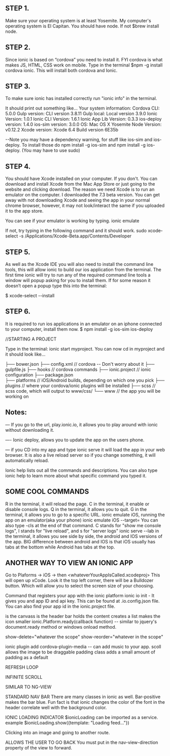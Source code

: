 ## STEP 1.
Make sure your operating system is at least Yosemite. My computer's operating system is El Capitan. You should have node. If not $brew install node.

## STEP 2.
Since ionic is based on “cordova” you need to install it. FYI cordova is what makes JS, HTML, CSS work on mobile.  Type in the terminal $npm -g install cordova ionic. This will install both cordova and Ionic. 

## STEP 3.
To make sure ionic has installed correctly run "ionic info" in the terminal.

It should print out something like...
Your system information:
Cordova CLI: 5.0.0
Gulp version: CLI version 3.8.11
Gulp local: Local version 3.9.0
Ionic Version: 1.0.1
Ionic CLI Version: 1.6.1
Ionic App Lib Version: 0.3.3
ios-deploy version: 1.4.0
ios-sim version: 3.0.0
OS: Mac OS X Yosemite
Node Version: v0.12.2
Xcode version: Xcode 6.4 Build version 6E35b

--Note you may have a dependency warning, for stuff like  ios-sim and ios-deploy. To install those do npm install -g ios-sim and npm install -g ios-deploy. (You may have to use sudo)

## STEP 4.
You should have Xcode installed on your computer. If you don't. You can download and install Xcode from the Mac App Store or just going to the website and clicking download. The reason we need Xcode is to run an emulator on the computer.  I downloaded the 7.3 beta version. You can get away with not downloading Xcode and seeing the app in your normal chrome browser, however, it may not look/interact the same if you uploaded it to the app store.

You can see if your emulator is working by typing. 
ionic emulate

If not, try typing in the following command and it should work.
sudo xcode-select -s /Applications/Xcode-Beta.app/Contents/Developer

## STEP 5.
As well as the Xcode IDE you will also need to install the command line tools, this will allow ionic to build our ios application from the terminal. The first time ionic will try to run any of the required command line tools a window will popup asking for you to install them. If for some reason it doesn’t open a popup type this into the terminal:

$ xcode-select --install

## STEP 6.
It is required to run ios applications in an emulator on an iphone connected to your computer, install them now.
$ npm install -g ios-sim ios-deploy

//STARTING A PROJECT

Type in the terminal: ionic start myproject. You can now cd in myproject and it should look like...

├── bower.json 
├── config.xml // cordova -- Don't worry about it
├── gulpfile.js
├── hooks // cordova commands
├── ionic.project // ionic configuration
├── package.json  
├── platforms // iOS/Android builds, depending on which one you pick
├── plugins // where your cordova/ionic plugins will be installed
├── scss // scss code, which will output to www/css/
└── www // the app you will be working on

## Notes:
— If you go to the url, play.ionic.io, it allows you to play around with ionic without downloading it. 

—- Ionic deploy, allows you to update the app on the users phone. 

— if you CD into my app and type ionic serve it will load the app in your web browser. It is also a live reload server so if you change something, it will automatically reload. 


Ionic help lists out all the commands and descriptions. You can also type ionic help <aSpecificCommandHere> to learn more about what specific command you typed it.

## SOME COOL COMMANDS
R in the terminal, it will reload the page. 
C in the terminal, it enable or disable console logs. 
Q in the terminal, it allows you to quit. 
G in the terminal, it allows you to go to a specific URL.
ionic emulate iOS, running the app on an emulator(aka your phone) 
ionic emulate iOS --target=<aThePhoneYouWanttoEmulateOn>
You can also type -cls at the end of that command. C stands for "show me console logs", l stands for "live reload", and s for "server logs"
ionic serve --lab in the terminal, it allows you see side by side, the android and IOS versions of the app.  BIG difference between android and IOS is that iOS usually has tabs at the bottom while Android has tabs at the top. 

## ANOTHER WAY TO VIEW AN IONIC APP
Go to Plaforms -> iOS -> then <whateverYourAppIsCalled.xcodeproj>
This will open up xCode. Look it the top left corner, there will be a Bulldozer button. Which will allow you to select the screen size of your choosing.


Command that registers your app with the ionic platform
ionic io init - It gives you and app ID and api key. This can be found at .io.config.json file. You can also find your app id in the ionic.project file.


<ion-pane> is the canvass
<ion-header-bar> is the header bar
<ion content> holds the content
<ion list> creates a list
<ion avatar> makes the icon smaller
ionic.Platform.ready(callback function)  -- similar to jquery's document.ready method or windows onload method. 

show-delete="whatever the scope"
show-reorder="whatever in the scope"

ionic plugin add cordova-plugin-media  -- can add music to your app.
scoll allows the image to be draggable 
padding class adds a small amount of padding as a default


REFRESH LOOP

<ion refresher
	pulling-text="Refresh..."
	on-refresh="doRefresh()">
</ion-refresher>


INFINITE SCROLL

<ion-infinite-scroll
 	immediate-check="false"
	on-infinite="loadMore()">
</ion-infinite-scroll>


SIMILAR TO NG-VIEW
<ion-nav-view> </ion-nav-view>


STANDARD NAV BAR
There are many classes in ionic as well. Bar-positive makes the bar blue. Fun fact is that ionic changes the
color of the font in the header correlate well with the background color.
<ion-nav-bar class="bar-positive">
	<ion-nav-back-button></ion-nav-back-button>
</ion-nav-bar>


IONIC LOADING INDICATOR
$ionicLoading can be imported as a service.
example $ionicLoading.show({template: "Loading feed..."})

Clicking into an image and going to another route.
<div class="list card"
	ng-repeat="post in feed.posts"
	ui-sref="<Name of the Function Of The State We Want To Enter">


ALLOWS THE USER TO GO BACK
<ion-nav-back-button class="hide"></ion-nav-back-button>
You must put in the nav-view-direction property of the view to forward.

